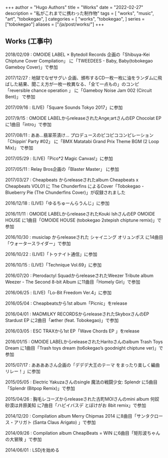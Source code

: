 +++
author = "Hugo Authors"
title = "Works"
date = "2022-02-27"
description = "私がこれまでに携わった制作物"
tags = [
    "works",
    "music",
    "art",
    "tobokegao",
]
categories = [
    "works",
    "tobokegao",
]
series = ["tobokegao"]
aliases = ["/ja/post/works/"]
+++

## Works (工事中)

2018/02/09 : OMOIDE LABEL × Bytedoll Records 企画の「Shibuya-Kei Chiptune Cover Compilation」 に「TWEEDEES - Baby, Baby(tobokegao Gameboy Cover)」で参加

2017/12/27 : 地獄でなぜサグい 企画、頒布するCD一枚一枚に油をランダムに飛ばした結果、聞こえ方が一枚一枚異なる、「全て一点もの」のコンピ「reversible chance operation 」 に「Gameboy Noise Jam 002 (Circuit Bent)」 で参加

2017/09/16 : (LIVE)「Square Sounds Tokyo 2017」に参加

2017/9/15 : OMOIDE LABELからreleaseされたAnge;artさんのEP Chocolat EP に1曲目「intro」で参加

2017/08/11 : ああ…翡翠茶漬け… プロデュースのピコピココンピレーション「Chippin’ Party #02」 に「BMX Matatabi Grand Prix Theme BGM (2 Loop Mix)」 で参加

2017/05/29 : (LIVE)「Pico*2 Magic Canvas!」に参加

2017/05/11 : Relay Bros企画の「Blaster Master」 に参加

2017/03/27 : Cheapbeats からreleaseされたalbum Cheapbeats x Cheapbeats VOL01 に The Chunderfins によるCover「Tobokegao - Blueberry Pie (The Chunderfins Cover)」が収録されました

2016/12/18 : (LIVE)「ゆるちゅーんらうんじ」に参加

2016/11/11 : OMOIDE LABELからreleaseされたKouki IshさんのEP OMOIDE HOUSE に1曲目「OMOIDE HOUSE (tobokegao 2stepish chiptune remix)」で参加

2016/10/30 : musiclap からreleaseされた シャイニング オリュンポス に14曲目「ウォータースライダー」で参加

2016/10/22 : (LIVE)「トゥナイト通信」に参加

2016/10/15 : (LIVE)「Technique Vol.69」に参加

2016/07/20 : Pterodactyl SquadからreleaseされたWeezer Tribute album Weezer - The Second 8-bit Album に11曲目「Homely Girl」で参加

2016/06/25 : (LIVE)「Lo-Bit Freedom Ver.4」に参加

2016/05/04 : Cheapbeatsから1st album「Picnic」をrelease

2016/04/01 : MADMILKY RECORDSからreleaseされたSkyboxさんのEP Stardust EP に2曲目「æther (feat. Tobokegao)」で参加

2016/03/05 : ESC TRAXから1st EP「Wave Chords EP 」をrelease

2016/01/15 : OMOIDE LABELからreleaseされたHaritoさんのalbum Trash Toys Dream に1曲目「Trash toys dream (to6okegao’s goodnight chiptune ver)」で参加

2015/07/17 : ああああさん企画の「デデデ大王のテーマ をまったり楽しく編曲リレー！」に参加

2015/05/05 : Electric Yakuzaさんのsingle 魔法の戦闘少女: Splendr に5曲目「Splendr (Bitpop Remix)」で参加

2015/04/26 : 胸毛レコーズからreleaseされた古町MOIさんのmini album 何奴砂漠は井原美知 に7曲目「ハピイバスデ とぼけがお 8bit remix」で参加

2014/12/20 : Compilation album Merry Chipmas 2014 に8曲目「サンタクロース・アリガト (Santa Claus Arigato) 」で参加

2014/09/26 : Compilation album CheapBeats = WIN に6曲目「矩形波ちゃんの大冒険 」で参加

2014/06/01 : LSDjを始める